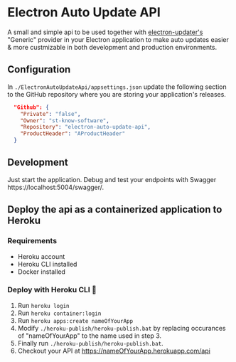 # Electron Auto Update API

A small and simple api to be used together with [electron-updater's](github.com/Squirrel/Squirrel.Windows/blob/develop/src/Squirrel/UpdateManager.cs) "Generic" provider in your Electron application to make auto updates easier & more custmizable in both development and production environments.

## Configuration

In `./ElectronAutoUpdateApi/appsettings.json` update the following section to the GitHub repository where you are storing your application's releases.

```json
  "Github": {
    "Private": "false",
    "Owner": "st-know-software",
    "Repository": "electron-auto-update-api",
    "ProductHeader": "AProductHeader"
  }
```

## Development

Just start the application. Debug and test your endpoints with Swagger https://localhost:5004/swagger/.

## Deploy the api as a containerized application to Heroku

### Requirements

- Heroku account
- Heroku CLI installed
- Docker installed

### Deploy with Heroku CLI 🚀

1. Run `heroku login`
2. Run `heroku container:login`
3. Run `heroku apps:create nameOfYourApp`
4. Modify `./heroku-publish/heroku-publish.bat` by replacing occurances of "nameOfYourApp" to the name used in step 3.
5. Finally run `./heroku-publish/heroku-publish.bat`.
6. Checkout your API at https://nameOfYourApp.herokuapp.com/api
